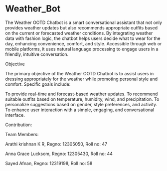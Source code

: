 # Weather_Bot

The Weather OOTD Chatbot is a smart conversational assistant that not only provides weather updates but also recommends appropriate outfits based on the current or forecasted weather conditions. By integrating weather data with fashion logic, the chatbot helps users decide what to wear for the day, enhancing convenience, comfort, and style. Accessible through web or mobile platforms, it uses natural language processing to engage users in a friendly, intuitive conversation.

Objective

The primary objective of the Weather OOTD Chatbot is to assist users in dressing appropriately for the weather while promoting personal style and comfort. Specific goals include:

To provide real-time and forecast-based weather updates.
To recommend suitable outfits based on temperature, humidity, wind, and precipitation.
To personalize suggestions based on gender, style preferences, and activity.
To enhance user interaction with a simple, engaging, and conversational interface.

Contribution:

Team Members:

Arathi krishnan K R, Regno: 12305050, Roll no: 47

Anna Grace Lucksom, Regno: 12305430, Roll no: 44

Sayed Afnan, Regno: 12319198, Roll no: 58

